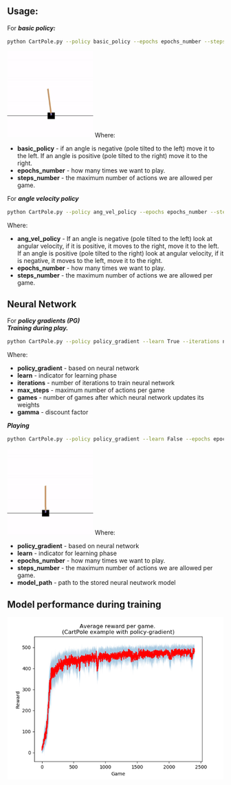 ## Usage:

For ***basic policy:***
```bash
python CartPole.py --policy basic_policy --epochs epochs_number --steps steps_number
```  
<img src="https://github.com/amasend/OpenAI-GYM-Examples/blob/master/Cart%20Pole%20example/pictures/CartPole_basic.gif" width="200" height="200" />    
Where:

 - **basic_policy** - if an angle is negative (pole tilted to the left) move it to the left.  If an angle is positive (pole tilted to the right) move it to the right.
 - **epochs_number** - how many times we want to play.
 - **steps_number** - the maximum number of actions we are allowed per game.

For ***angle velocity policy***
```bash
python CartPole.py --policy ang_vel_policy --epochs epochs_number --steps steps_number
```  
Where:

 - **ang_vel_policy** - If an angle is negative (pole tilted to the left) look at angular velocity, if it is positive, it moves to the right, move it to the left.  
If an angle is positive (pole tilted to the right) look at angular velocity, if it is negative, it moves to the left, move it to the right.   
 - **epochs_number** - how many times we want to play.
 - **steps_number** - the maximum number of actions we are allowed per game.

## Neural Network

For ***policy gradients (PG)***  
***Training during play.***
```bash
python CartPole.py --policy policy_gradient --learn True --iterations number_of_iterations --max_steps number_of_max_steps --games number_of_games --save_iter saving_iteration_number --gamma reward_discount
```  
Where:

 - **policy_gradient** - based on neural network
 - **learn** - indicator for learning phase
 - **iterations** - number of iterations to train neural network
 - **max_steps** - maximum number of actions per game
 - **games** - number of games after which neural network updates its weights
 - **gamma** - discount factor

***Playing***
```bash
python CartPole.py --policy policy_gradient --learn False --epochs epochs_number --steps --model_path path_to_the_nn_modelsteps_number
```  
<img src="https://github.com/amasend/OpenAI-GYM-Examples/blob/master/Cart%20Pole%20example/pictures/CartPole_policy_gradient.gif" width="200" height="200" />  
Where:

 - **policy_gradient** - based on neural network
 - **learn** - indicator for learning phase
 - **epochs_number** - how many times we want to play.
 - **steps_number** - the maximum number of actions we are allowed per game.
 - **model_path** - path to the stored neural neutwork model

## Model performance during training  
<p align="center">
<img src="https://github.com/amasend/OpenAI-GYM-Examples/blob/master/Cart%20Pole%20example/pictures/cart_pole.png?raw=true"/> 
</p>
